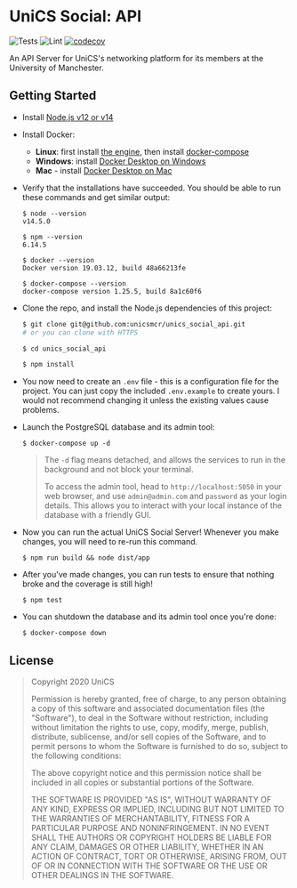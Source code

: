 # UniCS Social: API

![Tests](https://github.com/unicsmcr/unics_social_api/workflows/Tests/badge.svg)
![Lint](https://github.com/unicsmcr/unics_social_api/workflows/Lint/badge.svg)
[![codecov](https://codecov.io/gh/unicsmcr/unics_social_api/branch/main/graph/badge.svg)](https://codecov.io/gh/unicsmcr/unics_social_api)

An API Server for UniCS's networking platform for its members at the University of Manchester.

## Getting Started

- Install [Node.js v12 or v14](https://nodejs.org/)
- Install Docker:
	- **Linux**: first install [the engine](https://docs.docker.com/engine/install/#server), then install [docker-compose](https://docs.docker.com/compose/install/)
	- **Windows**: install [Docker Desktop on Windows](https://docs.docker.com/docker-for-windows/install/)
	- **Mac** - install [Docker Desktop on Mac](https://docs.docker.com/docker-for-mac/install/)
- Verify that the installations have succeeded. You should be able to run these commands and get similar output:
	```
	$ node --version
	v14.5.0

	$ npm --version
	6.14.5

	$ docker --version
	Docker version 19.03.12, build 48a66213fe

	$ docker-compose --version
	docker-compose version 1.25.5, build 8a1c60f6
	```
- Clone the repo, and install the Node.js dependencies of this project:
	```bash
	$ git clone git@github.com:unicsmcr/unics_social_api.git
	# or you can clone with HTTPS

	$ cd unics_social_api

	$ npm install
	```
- You now need to create an `.env` file - this is a configuration file for the project. You can just copy the included `.env.example` to create yours. I would not recommend changing it unless the existing values cause problems.
- Launch the PostgreSQL database and its admin tool:
	```
	$ docker-compose up -d
	```

	> The `-d` flag means detached, and allows the services to run in the background and not block your terminal.
	>
	> To access the admin tool, head to `http://localhost:5050` in your web browser, and use `admin@admin.com` and `password` as your login details. This allows you to interact with your local instance of the database with a friendly GUI.
- Now you can run the actual UniCS Social Server! Whenever you make changes, you will need to re-run this command.
	```
	$ npm run build && node dist/app
	```
- After you've made changes, you can run tests to ensure that nothing broke and the coverage is still high!
	```
	$ npm test
	```
- You can shutdown the database and its admin tool once you're done:
	```
	$ docker-compose down
	```
## License

> Copyright 2020 UniCS
>
> Permission is hereby granted, free of charge, to any person obtaining a copy of this software and associated documentation files (the "Software"), to deal in the Software without restriction, including without limitation the rights to use, copy, modify, merge, publish, distribute, sublicense, and/or sell copies of the Software, and to permit persons to whom the Software is furnished to do so, subject to the following conditions:
> 
> The above copyright notice and this permission notice shall be included in all copies or substantial portions of the Software.
> 
> THE SOFTWARE IS PROVIDED "AS IS", WITHOUT WARRANTY OF ANY KIND, EXPRESS OR IMPLIED, INCLUDING BUT NOT LIMITED TO THE WARRANTIES OF MERCHANTABILITY, FITNESS FOR A PARTICULAR PURPOSE AND NONINFRINGEMENT. IN NO EVENT SHALL THE AUTHORS OR COPYRIGHT HOLDERS BE LIABLE FOR ANY CLAIM, DAMAGES OR OTHER LIABILITY, WHETHER IN AN ACTION OF CONTRACT, TORT OR OTHERWISE, ARISING FROM, OUT OF OR IN CONNECTION WITH THE SOFTWARE OR THE USE OR OTHER DEALINGS IN THE SOFTWARE.
